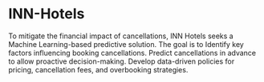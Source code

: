 # INN-Hotels
To mitigate the financial impact of cancellations, INN Hotels seeks a Machine Learning-based predictive solution. The goal is to Identify key factors influencing booking cancellations. Predict cancellations in advance to allow proactive decision-making. Develop data-driven policies for pricing, cancellation fees, and overbooking strategies. 
